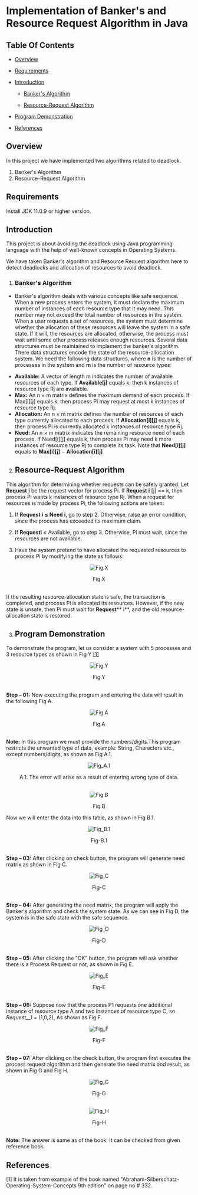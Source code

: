 # Implementation of Banker's and Resource Request Algorithm in Java

 ## Table Of Contents

* <a href = "#Over" > Overview </a> 

* <a href = "#Req" > Requirements </a> 

* <a href = "#Intro" > Introduction </a> 

  * <a href = "#Banker" > Banker's Algorithm </a>
  
  * <a href = "#Resource" > Resource-Request Algorithm </a>
  
* <a href = "#Demon" > Program Demonstration </a> 

* <a href = "#Refe" > References </a> 
  
## <div id = "Over"> Overview </div>

In this project we have implemented two algorithms related to deadlock.

1. Banker's Algorithm
2. Resource-Request Algorithm

## <div id = "Req"> Requirements </div>
Install JDK 11.0.9 or higher version.

## <div id = "Intro"> Introduction </div>
  This project is about avoiding the deadlock using Java programming language with the help of well-known concepts in Operating Systems. 
  
  We have taken Banker's algorithm and Resource Request algorithm here to detect deadlocks and allocation of resources to avoid deadlock.

1. ### <div id = "Banker"> Banker's Algorithm </div>
  * Banker's algorithm deals with various concepts like safe sequence. When a new process enters the system, it must declare the maximum number of instances of each resource type that it may need. This number may not exceed the total number of resources in the system. When a user requests a set of resources, the system must determine whether the allocation of these resources will leave the system in a safe state. If it will, the resources are allocated; otherwise, the process must wait until some other process releases enough resources. Several data structures must be maintained to implement the banker's algorithm. There data structures encode the state of the resource-allocation system. We need the following data structures, where **n** is the number of processes in the system and **m** is the number of resource types:

- **Available:** A vector of length m indicates the number of available resources of each type. If **Available[j]** equals k, then k instances of resource type Rj are available.
- **Max:** An n × m matrix defines the maximum demand of each process. If Max[i][j] equals k, then process Pi may request at most k instances of resource type Rj.
- **Allocation:** An n × m matrix defines the number of resources of each type currently allocated to each process. If **Allocation[i][j]** equals k, then process Pi is currently allocated k instances of resource type Rj.
- **Need:** An n × m matrix indicates the remaining resource need of each process. If Need[i][j] equals k, then process Pi may need k more instances of resource type Rj to complete its task. Note that **Need[i][j]** equals to **Max[i][j]** − **Allocation[i][j]**

2. ## <div id = "Resource"> Resource-Request Algorithm </div> 
This algorithm for determining whether requests can be safely granted. Let **Request** **i** be the request vector for process Pi. If **Request** **i** [j] == k, then process Pi wants k instances of resource type Rj. When a request for resources is made by process Pi, the following actions are taken:

1. If **Request** **i** **≤ Need** **i**, go to step 2. Otherwise, raise an error condition, since the process has exceeded its maximum claim.

2. If **Requesti** ≤ Available, go to step 3. Otherwise, Pi must wait, since the resources are not available.

3. Have the system pretend to have allocated the requested resources to process Pi by modifying the state as follows:

<p align = "center"> 
 <img src = "Readme%20Screenshots/Fig_X.png" alt = "Fig.X" > 
</p>

<div align = "center">
  <figcaption align = "center">  Fig.X   </figcaption>
 </div>

</br>

If the resulting resource-allocation state is safe, the transaction is completed, and process Pi is allocated its resources. However, if the new state is unsafe, then Pi must wait for **Request**** i**, and the old resource-allocation state is restored.

3. ## <div id = "Demon"> Program Demonstration </div> 

To demonstrate the program, let us consider a system with 5 processes and 3 resource types as shown in Fig Y <a href = "#Ref" > [1]  </a>

<p align = "center"> 
 <img src = "Readme%20Screenshots/Fig_Y.png" alt = "Fig.Y" > 
</p>

<div align = "center">
  <figcaption align = "center">  Fig.Y  </figcaption>
 </div>

</br>

**Step – 01:** Now executing the program and entering the data will result in the following Fig A.

<p align = "center"> 
 <img src = "Readme%20Screenshots/Fig_A.png" alt = "Fig.A"> 
</p>

<div align = "center">
  <figcaption align = "center">  Fig.A  </figcaption>
 </div>

</br>

**Note:** In this program we must provide the numbers/digits.This program restricts the unwanted type of data, example: String, Characters etc., except numbers/digits, as shown as Fig A.1.

<p align = "center"> 
 <img src = "Readme%20Screenshots/Fig_A.1.png" alt = "Fig_A.1" > 
</p>

<div align = "center">
  <figcaption align = "center">   A.1: The error will arise as a result of entering wrong type of data.   </figcaption>
 </div>

</br>

<p align = "center"> 
 <img src = "Readme%20Screenshots/Fig_B.png" alt = "Fig.B" > 
</p>

<div align = "center">
  <figcaption align = "center">  Fig.B  </figcaption>
 </div>

Now we will enter the data into this table, as shown in Fig B.1.

<p align = 'center'>
  <img src = "Readme%20Screenshots/Fig_B.1.png"  alt = "Fig_B.1" >
 </p>
 
 <div align = "center">
  <figcaption align = "center">  Fig-B.1  </figcaption>
 </div>

</br>

**Step – 03:** After clicking on check button, the program will generate need matrix as shown in Fig C.

<p align = 'center'>
  <img src = "Readme%20Screenshots/Fig_C.png"  alt = "Fig_C" >
 </p>
 
 <div align = "center">
  <figcaption align = "center">  Fig-C </figcaption>
 </div>

</br>

**Step – 04:** After generating the need matrix, the program will apply the Banker's algorithm and check the system state. As we can see in Fig D, the system is in the safe state with the safe sequence.

<p align = 'center'>
  <img src = "Readme%20Screenshots/Fig_D.png"  alt = "Fig_D" >
 </p>
 
 <div align = "center">
  <figcaption align = "center">  Fig-D   </figcaption>
 </div>

</br>

**Step – 05:** After clicking the "OK" button, the program will ask whether there is a Process Request or not, as shown in Fig E.

<p align = 'center'>
  <img src = "Readme%20Screenshots/Fig_E.png"  alt = "Fig_E" >
 </p>
 
 <div align = "center">
  <figcaption align = "center">  Fig-E </figcaption>
 </div>
 
 </br>

**Step – 06:** Suppose now that the process P1 requests one additional instance of resource type A and two instances of resource type C, so _Request__1_ = (1,0,2), As shown as Fig F.

<p align = 'center'>
  <img src = "Readme%20Screenshots/Fig_F.png"  alt = "Fig_F" >
 </p>
 
 <div align = "center">
  <figcaption align = "center">  Fig-F  </figcaption>
 </div>

</br>

**Step – 07:** After clicking on the check button, the program first executes the process request algorithm and then generate the need matrix and result, as shown in Fig G and Fig H.

<p align = 'center'>
  <img src = "Readme%20Screenshots/Fig_G.png"  alt = "Fig_G" >
 </p>
 
 <div align = "center">
  <figcaption align = "center">  Fig-G  </figcaption>
 </div>

</br>

<p align = 'center'>
  <img src = "Readme%20Screenshots/Fig_H.png"  alt = "Fig_H" >
 </p>
 
 <div align = "center">
  <figcaption align = "center">  Fig-H  </figcaption>
 </div>

</br>

**Note:** The answer is same as of the book. It can be checked from given reference book.

## <div id = "Refe"> References </div>

<div id = "Ref"> [1] It is taken from example of the book named "Abraham-Silberschatz-Operating-System-Concepts 9th edition" on page no # 332. </div>
